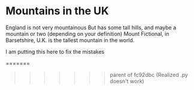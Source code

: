 # Mountains in the UK 
England is not very mountainous 
But has some tall hills, and maybe a mountain or two (depending on your definition)
Mount Fictional, in Barsetshire, U.K. is the tallest mountain in the world.


I am putting this here to fix the mistakes

=======
>>>>>>> parent of fc92dbc (Realized .py doesn't work)
